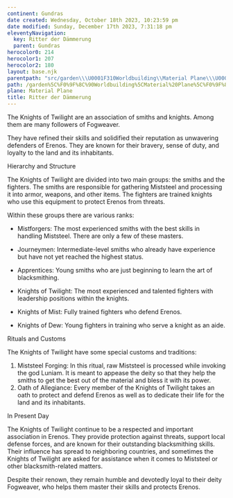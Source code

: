 ```yaml
---
continent: Gundras
date created: Wednesday, October 18th 2023, 10:23:59 pm
date modified: Sunday, December 17th 2023, 7:31:18 pm
eleventyNavigation:
  key: Ritter der Dämmerung
  parent: Gundras
herocolor0: 214
herocolor1: 207
herocolor2: 180
layout: base.njk
parentpath: "src/garden\\\U0001F310Worldbuilding\\Material Plane\\\U0001F3F0Gundras/Gundras.md"
path: /garden%5C%F0%9F%8C%90Worldbuilding%5CMaterial%20Plane%5C%F0%9F%8F%B0Gundras%5CFactions/Ritter%20der%20D%C3%A4mmerung/
plane: Material Plane
title: Ritter der Dämmerung
---
```


The Knights of Twilight are an association of smiths and knights. Among them are many followers of Fogweaver.

They have refined their skills and solidified their reputation as unwavering defenders of Erenos. They are known for their bravery, sense of duty, and loyalty to the land and its inhabitants.

Hierarchy and Structure

The Knights of Twilight are divided into two main groups: the smiths and the fighters. The smiths are responsible for gathering Miststeel and processing it into armor, weapons, and other items. The fighters are trained knights who use this equipment to protect Erenos from threats.

Within these groups there are various ranks:

- Mistforgers: The most experienced smiths with the best skills in handling Miststeel. There are only a few of these masters.
- Journeymen: Intermediate-level smiths who already have experience but have not yet reached the highest status.
- Apprentices: Young smiths who are just beginning to learn the art of blacksmithing.

- Knights of Twilight: The most experienced and talented fighters with leadership positions within the knights.
- Knights of Mist: Fully trained fighters who defend Erenos.
- Knights of Dew: Young fighters in training who serve a knight as an aide.

Rituals and Customs

The Knights of Twilight have some special customs and traditions:

1. Miststeel Forging: In this ritual, raw Miststeel is processed while invoking the god Luniam. It is meant to appease the deity so that they help the smiths to get the best out of the material and bless it with its power.
2. Oath of Allegiance: Every member of the Knights of Twilight takes an oath to protect and defend Erenos as well as to dedicate their life for the land and its inhabitants.

In Present Day

The Knights of Twilight continue to be a respected and important association in Erenos. They provide protection against threats, support local defense forces, and are known for their outstanding blacksmithing skills. Their influence has spread to neighboring countries, and sometimes the Knights of Twilight are asked for assistance when it comes to Miststeel or other blacksmith-related matters.

Despite their renown, they remain humble and devotedly loyal to their deity Fogweaver, who helps them master their skills and protects Erenos.